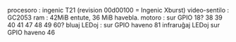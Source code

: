 
procesoro : ingenic T21 (revision 00d00100 = Ingenic Xburst)
video-sentilo : GC2053
ram : 42MiB entute, 36 MiB havebla.
motoro : sur GPIO 18? 38 39 40 41 47 48 49 60?
bluaj LEDoj : sur GPIO haveno 81
infraruĝaj LEDoj sur GPIO haveno 46





